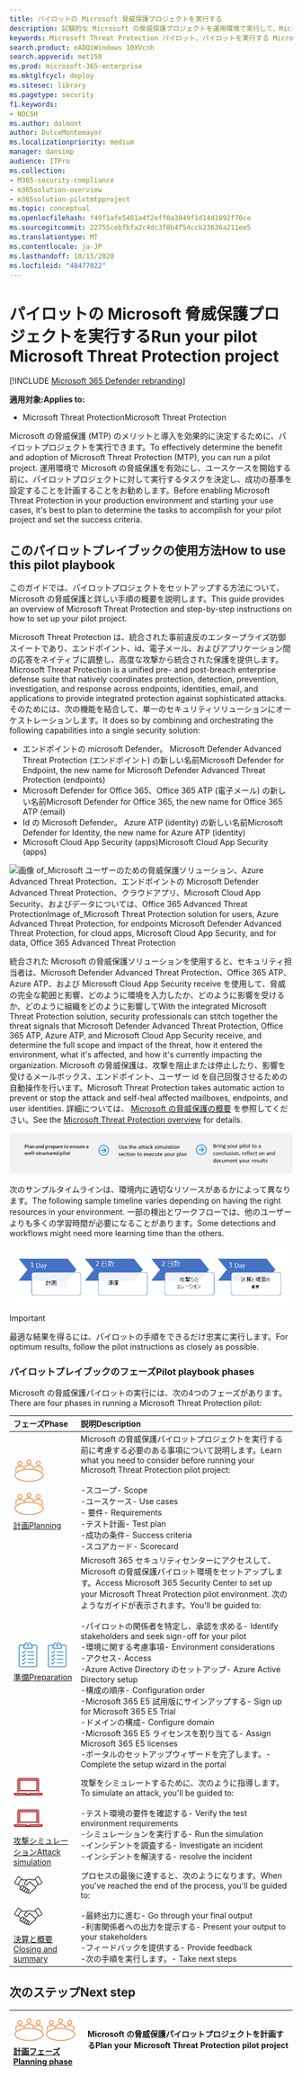 ```yaml
---
title: パイロットの Microsoft 脅威保護プロジェクトを実行する
description: 試験的な Microsoft の脅威保護プロジェクトを運用環境で実行して、Microsoft の脅威保護 (MTP) のメリットと導入を効果的に決定します。
keywords: Microsoft Threat Protection パイロット、パイロットを実行する Microsoft threat protection プロジェクトを実行する、microsoft threat protection を運用環境において評価する、Microsoft Threat Protection パイロットプロジェクト、サイバーセキュリティ、高度な永続脅威、エンタープライズセキュリティ、デバイス、デバイス、id、ユーザー、データ、アプリケーション、インシデント、自動化された調査と修復、高度な検索
search.product: eADQiWindows 10XVcnh
search.appverid: met150
ms.prod: microsoft-365-enterprise
ms.mktglfcycl: deploy
ms.sitesec: library
ms.pagetype: security
f1.keywords:
- NOCSH
ms.author: dolmont
author: DulceMontemayor
ms.localizationpriority: medium
manager: dansimp
audience: ITPro
ms.collection:
- M365-security-compliance
- m365solution-overview
- m365solution-pilotmtpproject
ms.topic: conceptual
ms.openlocfilehash: f49f1afe5461a4f2eff0a3049f1d14d1892f70ce
ms.sourcegitcommit: 22755cebfbfa2c4dc3f8b4f54ccb23636a211ee5
ms.translationtype: MT
ms.contentlocale: ja-JP
ms.lasthandoff: 10/15/2020
ms.locfileid: "48477022"
---
```

# <a name="run-your-pilot-microsoft-threat-protection-project"></a><span data-ttu-id="a9991-104">パイロットの Microsoft 脅威保護プロジェクトを実行する</span><span class="sxs-lookup"><span data-stu-id="a9991-104">Run your pilot Microsoft Threat Protection project</span></span> 

[!INCLUDE [Microsoft 365 Defender rebranding](../includes/microsoft-defender.md)]


<span data-ttu-id="a9991-105">**適用対象:**</span><span class="sxs-lookup"><span data-stu-id="a9991-105">**Applies to:**</span></span>
- <span data-ttu-id="a9991-106">Microsoft Threat Protection</span><span class="sxs-lookup"><span data-stu-id="a9991-106">Microsoft Threat Protection</span></span>

<span data-ttu-id="a9991-107">Microsoft の脅威保護 (MTP) のメリットと導入を効果的に決定するために、パイロットプロジェクトを実行できます。</span><span class="sxs-lookup"><span data-stu-id="a9991-107">To effectively determine the benefit and adoption of Microsoft Threat Protection (MTP), you can run a pilot project.</span></span> <span data-ttu-id="a9991-108">運用環境で Microsoft の脅威保護を有効にし、ユースケースを開始する前に、パイロットプロジェクトに対して実行するタスクを決定し、成功の基準を設定することを計画することをお勧めします。</span><span class="sxs-lookup"><span data-stu-id="a9991-108">Before enabling Microsoft Threat Protection in your production environment and starting your use cases, it's best to plan to determine the tasks to accomplish for your pilot project and set the success criteria.</span></span> 


## <a name="how-to-use-this-pilot-playbook"></a><span data-ttu-id="a9991-109">このパイロットプレイブックの使用方法</span><span class="sxs-lookup"><span data-stu-id="a9991-109">How to use this pilot playbook</span></span>

<span data-ttu-id="a9991-110">このガイドでは、パイロットプロジェクトをセットアップする方法について、Microsoft の脅威保護と詳しい手順の概要を説明します。</span><span class="sxs-lookup"><span data-stu-id="a9991-110">This guide provides an overview of Microsoft Threat Protection and step-by-step instructions on how to set up your pilot project.</span></span> 

<span data-ttu-id="a9991-111">Microsoft Threat Protection は、統合された事前違反のエンタープライズ防御スイートであり、エンドポイント、id、電子メール、およびアプリケーション間の応答をネイティブに調整し、高度な攻撃から統合された保護を提供します。</span><span class="sxs-lookup"><span data-stu-id="a9991-111">Microsoft Threat Protection is a unified pre- and post-breach enterprise defense suite that natively coordinates protection, detection, prevention, investigation, and response across endpoints, identities, email, and applications to provide integrated protection against sophisticated attacks.</span></span> <span data-ttu-id="a9991-112">そのためには、次の機能を結合して、単一のセキュリティソリューションにオーケストレーションします。</span><span class="sxs-lookup"><span data-stu-id="a9991-112">It does so by combining and orchestrating the following capabilities into a single security solution:</span></span>
  - <span data-ttu-id="a9991-113">エンドポイントの microsoft Defender。 Microsoft Defender Advanced Threat Protection (エンドポイント) の新しい名前</span><span class="sxs-lookup"><span data-stu-id="a9991-113">Microsoft Defender for Endpoint, the new name for Microsoft Defender Advanced Threat Protection (endpoints)</span></span>
  - <span data-ttu-id="a9991-114">Microsoft Defender for Office 365、Office 365 ATP (電子メール) の新しい名前</span><span class="sxs-lookup"><span data-stu-id="a9991-114">Microsoft Defender for Office 365, the new name for Office 365 ATP (email)</span></span> 
  - <span data-ttu-id="a9991-115">Id の Microsoft Defender。 Azure ATP (identity) の新しい名前</span><span class="sxs-lookup"><span data-stu-id="a9991-115">Microsoft Defender for Identity, the new name for Azure ATP (identity)</span></span> 
  - <span data-ttu-id="a9991-116">Microsoft Cloud App Security (apps)</span><span class="sxs-lookup"><span data-stu-id="a9991-116">Microsoft Cloud App Security (apps)</span></span>

![<span data-ttu-id="a9991-117">画像 of_Microsoft ユーザーのための脅威保護ソリューション、Azure Advanced Threat Protection、エンドポイントの Microsoft Defender Advanced Threat Protection、クラウドアプリ、Microsoft Cloud App Security、およびデータについては、Office 365 Advanced Threat Protection</span><span class="sxs-lookup"><span data-stu-id="a9991-117">Image of_Microsoft Threat Protection solution for users, Azure Advanced Threat Protection, for endpoints Microsoft Defender Advanced Threat Protection, for cloud apps, Microsoft Cloud App Security, and for data, Office 365 Advanced Threat Protection</span></span>  ](../../media/mtp/m365pillars.png)

<span data-ttu-id="a9991-118">統合された Microsoft の脅威保護ソリューションを使用すると、セキュリティ担当者は、Microsoft Defender Advanced Threat Protection、Office 365 ATP、Azure ATP、および Microsoft Cloud App Security receive を使用して、脅威の完全な範囲と影響、どのように環境を入力したか、どのように影響を受けるか、どのように組織をどのように影響して</span><span class="sxs-lookup"><span data-stu-id="a9991-118">With the integrated Microsoft Threat Protection solution, security professionals can stitch together the threat signals that Microsoft Defender Advanced Threat Protection, Office 365 ATP, Azure ATP, and Microsoft Cloud App Security receive, and determine the full scope and impact of the threat, how it entered the environment, what it's affected, and how it's currently impacting the organization.</span></span> <span data-ttu-id="a9991-119">Microsoft の脅威保護は、攻撃を阻止または停止したり、影響を受けるメールボックス、エンドポイント、ユーザー id を自己回復させるための自動操作を行います。</span><span class="sxs-lookup"><span data-stu-id="a9991-119">Microsoft Threat Protection takes automatic action to prevent or stop the attack and self-heal affected mailboxes, endpoints, and user identities.</span></span> <span data-ttu-id="a9991-120">詳細については、 [Microsoft の脅威保護の概要](https://docs.microsoft.com/microsoft-365/security/mtp/microsoft-threat-protection) を参照してください。</span><span class="sxs-lookup"><span data-stu-id="a9991-120">See the [Microsoft Threat Protection overview](https://docs.microsoft.com/microsoft-365/security/mtp/microsoft-threat-protection) for details.</span></span>

![Microsoft の脅威保護パイロットを実行するフェーズ](../../media/pilotphases.png)

<span data-ttu-id="a9991-122">次のサンプルタイムラインは、環境内に適切なリソースがあるかによって異なります。</span><span class="sxs-lookup"><span data-stu-id="a9991-122">The following sample timeline varies depending on having the right resources in your environment.</span></span> <span data-ttu-id="a9991-123">一部の検出とワークフローでは、他のユーザーよりも多くの学習時間が必要になることがあります。</span><span class="sxs-lookup"><span data-stu-id="a9991-123">Some detections and workflows might need more learning time than the others.</span></span>

![Microsoft の脅威保護パイロット実行のサンプルタイムライン](../../media/pilotimeline.png)

>[!IMPORTANT]
><span data-ttu-id="a9991-125">最適な結果を得るには、パイロットの手順をできるだけ忠実に実行します。</span><span class="sxs-lookup"><span data-stu-id="a9991-125">For optimum results, follow the pilot instructions as closely as possible.</span></span>


### <a name="pilot-playbook-phases"></a><span data-ttu-id="a9991-126">パイロットプレイブックのフェーズ</span><span class="sxs-lookup"><span data-stu-id="a9991-126">Pilot playbook phases</span></span> 

<span data-ttu-id="a9991-127">Microsoft の脅威保護パイロットの実行には、次の4つのフェーズがあります。</span><span class="sxs-lookup"><span data-stu-id="a9991-127">There are four phases in running a Microsoft Threat Protection pilot:</span></span>

|<span data-ttu-id="a9991-128">フェーズ</span><span class="sxs-lookup"><span data-stu-id="a9991-128">Phase</span></span> | <span data-ttu-id="a9991-129">説明</span><span class="sxs-lookup"><span data-stu-id="a9991-129">Description</span></span> | 
|:-------|:-----|
| <span data-ttu-id="a9991-130">![計画](../../media/mtp/plan.png)</span><span class="sxs-lookup"><span data-stu-id="a9991-130">![Planning](../../media/mtp/plan.png)</span></span><br>[<span data-ttu-id="a9991-131">計画</span><span class="sxs-lookup"><span data-stu-id="a9991-131">Planning</span></span>](mtp-pilot-plan.md)| <span data-ttu-id="a9991-132">Microsoft の脅威保護パイロットプロジェクトを実行する前に考慮する必要のある事項について説明します。</span><span class="sxs-lookup"><span data-stu-id="a9991-132">Learn what you need to consider before running your Microsoft Threat Protection pilot project:</span></span> <br><br><span data-ttu-id="a9991-133">-スコープ</span><span class="sxs-lookup"><span data-stu-id="a9991-133">- Scope</span></span> <br> <span data-ttu-id="a9991-134">-ユースケース</span><span class="sxs-lookup"><span data-stu-id="a9991-134">- Use cases</span></span> <br><span data-ttu-id="a9991-135">- 要件</span><span class="sxs-lookup"><span data-stu-id="a9991-135">- Requirements</span></span> <br><span data-ttu-id="a9991-136">-テスト計画</span><span class="sxs-lookup"><span data-stu-id="a9991-136">- Test plan</span></span> <br> <span data-ttu-id="a9991-137">-成功の条件</span><span class="sxs-lookup"><span data-stu-id="a9991-137">- Success criteria</span></span> <br> <span data-ttu-id="a9991-138">-スコアカード</span><span class="sxs-lookup"><span data-stu-id="a9991-138">- Scorecard</span></span> 
| <span data-ttu-id="a9991-139">![準備](../../media/mtp/prep.png)</span><span class="sxs-lookup"><span data-stu-id="a9991-139">![Preparation](../../media/mtp/prep.png)</span></span> <br>[<span data-ttu-id="a9991-140">準備</span><span class="sxs-lookup"><span data-stu-id="a9991-140">Preparation</span></span>](mtp-evaluation.md)|  <span data-ttu-id="a9991-141">Microsoft 365 セキュリティセンターにアクセスして、Microsoft の脅威保護パイロット環境をセットアップします。</span><span class="sxs-lookup"><span data-stu-id="a9991-141">Access Microsoft 365 Security Center to set up your Microsoft Threat Protection pilot  environment.</span></span> <span data-ttu-id="a9991-142">次のようなガイドが表示されます。</span><span class="sxs-lookup"><span data-stu-id="a9991-142">You'll be guided to:</span></span><br><br><span data-ttu-id="a9991-143">-パイロットの関係者を特定し、承認を求める</span><span class="sxs-lookup"><span data-stu-id="a9991-143">- Identify stakeholders and seek sign-off for your pilot</span></span> <br> <span data-ttu-id="a9991-144">-環境に関する考慮事項</span><span class="sxs-lookup"><span data-stu-id="a9991-144">- Environment considerations</span></span> <br><span data-ttu-id="a9991-145">-アクセス</span><span class="sxs-lookup"><span data-stu-id="a9991-145">- Access</span></span> <br><span data-ttu-id="a9991-146">-Azure Active Directory のセットアップ</span><span class="sxs-lookup"><span data-stu-id="a9991-146">- Azure Active Directory setup</span></span> <br> <span data-ttu-id="a9991-147">-構成の順序</span><span class="sxs-lookup"><span data-stu-id="a9991-147">- Configuration order</span></span> <br> <span data-ttu-id="a9991-148">-Microsoft 365 E5 試用版にサインアップする</span><span class="sxs-lookup"><span data-stu-id="a9991-148">- Sign up for Microsoft 365 E5 Trial</span></span> <br> <span data-ttu-id="a9991-149">-ドメインの構成</span><span class="sxs-lookup"><span data-stu-id="a9991-149">- Configure domain</span></span> <br><span data-ttu-id="a9991-150">-Microsoft 365 E5 ライセンスを割り当てる</span><span class="sxs-lookup"><span data-stu-id="a9991-150">- Assign Microsoft 365 E5 licenses</span></span> <br> <span data-ttu-id="a9991-151">-ポータルのセットアップウィザードを完了します。</span><span class="sxs-lookup"><span data-stu-id="a9991-151">- Complete the setup wizard in the portal</span></span>|
| <span data-ttu-id="a9991-152">![攻撃シミュレーション](../../media/mtp/run-sim.png)</span><span class="sxs-lookup"><span data-stu-id="a9991-152">![Attack simulation](../../media/mtp/run-sim.png)</span></span> <br>[<span data-ttu-id="a9991-153">攻撃シミュレーション</span><span class="sxs-lookup"><span data-stu-id="a9991-153">Attack simulation</span></span>](mtp-pilot-simulate.md) | <span data-ttu-id="a9991-154">攻撃をシミュレートするために、次のように指導します。</span><span class="sxs-lookup"><span data-stu-id="a9991-154">To simulate an attack, you'll be guided to:</span></span><br><br><span data-ttu-id="a9991-155">-テスト環境の要件を確認する</span><span class="sxs-lookup"><span data-stu-id="a9991-155">- Verify the test environment requirements</span></span> <br><span data-ttu-id="a9991-156">-シミュレーションを実行する</span><span class="sxs-lookup"><span data-stu-id="a9991-156">-  Run the simulation</span></span> <br><span data-ttu-id="a9991-157">-インシデントを調査する</span><span class="sxs-lookup"><span data-stu-id="a9991-157">- Investigate an incident</span></span> <br><span data-ttu-id="a9991-158">-インシデントを解決する</span><span class="sxs-lookup"><span data-stu-id="a9991-158">- resolve the incident</span></span> 
| <span data-ttu-id="a9991-159">![決算と概要](../../media/mtp/close.png)</span><span class="sxs-lookup"><span data-stu-id="a9991-159">![Closing and summary](../../media/mtp/close.png)</span></span> <br>[<span data-ttu-id="a9991-160">決算と概要</span><span class="sxs-lookup"><span data-stu-id="a9991-160">Closing and summary</span></span>](mtp-pilot-close.md) | <span data-ttu-id="a9991-161">プロセスの最後に達すると、次のようになります。</span><span class="sxs-lookup"><span data-stu-id="a9991-161">When you've reached the end of the process, you'll be guided to:</span></span><br><br><span data-ttu-id="a9991-162">-最終出力に進む</span><span class="sxs-lookup"><span data-stu-id="a9991-162">- Go through your final output</span></span><br><span data-ttu-id="a9991-163">-利害関係者への出力を提示する</span><span class="sxs-lookup"><span data-stu-id="a9991-163">- Present your output to your stakeholders</span></span> <br><span data-ttu-id="a9991-164">-フィードバックを提供する</span><span class="sxs-lookup"><span data-stu-id="a9991-164">- Provide feedback</span></span> <br><span data-ttu-id="a9991-165">-次の手順を実行します。</span><span class="sxs-lookup"><span data-stu-id="a9991-165">- Take next steps</span></span> 

## <a name="next-step"></a><span data-ttu-id="a9991-166">次のステップ</span><span class="sxs-lookup"><span data-stu-id="a9991-166">Next step</span></span>
|<span data-ttu-id="a9991-167">![計画フェーズ](../../media/mtp/plan.png)</span><span class="sxs-lookup"><span data-stu-id="a9991-167">![Planning phase](../../media/mtp/plan.png)</span></span> <br>[<span data-ttu-id="a9991-168">計画フェーズ</span><span class="sxs-lookup"><span data-stu-id="a9991-168">Planning phase</span></span>](mtp-pilot-plan.md) | <span data-ttu-id="a9991-169">Microsoft の脅威保護パイロットプロジェクトを計画する</span><span class="sxs-lookup"><span data-stu-id="a9991-169">Plan your Microsoft Threat Protection pilot project</span></span> 
|:-------|:-----|

